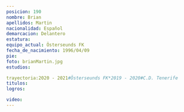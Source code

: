 ```yaml
---
posicion: 190
nombre: Brian
apellidos: Martin
nacionalidad: Español
demarcacion: Delantero
estatura: 
equipo_actual: Österseunds FK
fecha_de_nacimiento: 1996/04/09
pie: 
foto: brianMartin.jpg
estudios: 

trayectoria:2020 - 2021#Österseunds FK*2019 - 2020#C.D. Tenerife
titulos:
logros:

video:
---
```

